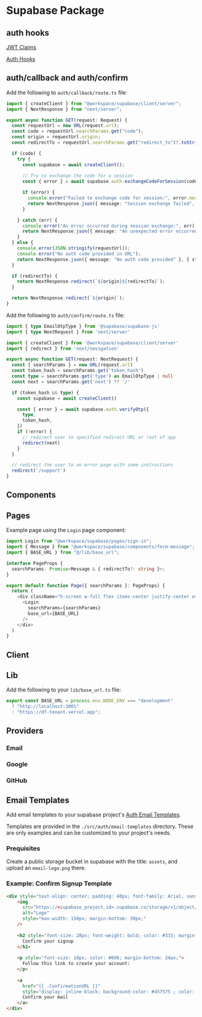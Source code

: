 # Supabase Package

## auth hooks

[JWT Claims](https://supabase.com/docs/guides/database/postgres/custom-claims-and-role-based-access-control-rbac?queryGroups=language&language=plpgsql)

[Auth Hooks](https://supabase.com/dashboard/project/nbnfqxzmnnluqcenoqkm/auth/hooks)

## auth/callback and auth/confirm

Add the following to `auth/callback/route.ts` file:

```typescript
import { createClient } from "@workspace/supabase/client/server";
import { NextResponse } from "next/server";

export async function GET(request: Request) {
  const requestUrl = new URL(request.url);
  const code = requestUrl.searchParams.get("code");
  const origin = requestUrl.origin;
  const redirectTo = requestUrl.searchParams.get("redirect_to")?.toString();

  if (code) {
    try {
      const supabase = await createClient();
      
      // Try to exchange the code for a session
      const { error } = await supabase.auth.exchangeCodeForSession(code);

      if (error) {
        console.error("Failed to exchange code for session:", error.message);
        return NextResponse.json({ message: "Session exchange failed", error: error.message }, { status: 500 });
      }

    } catch (err) {
      console.error("An error occurred during session exchange:", err);
      return NextResponse.json({ message: "An unexpected error occurred", error: err }, { status: 500 });
    }
  } else {
    console.error(JSON.stringify(requestUrl));
    console.error("No auth code provided in URL");
    return NextResponse.json({ message: "No auth code provided" }, { status: 400 });
  }

  if (redirectTo) {
    return NextResponse.redirect(`${origin}${redirectTo}`);
  }

  return NextResponse.redirect(`${origin}`);
}
```

Add the following to `auth/confirm/route.ts` file:

```typescript
import { type EmailOtpType } from '@supabase/supabase-js'
import { type NextRequest } from 'next/server'

import { createClient } from '@workspace/supabase/client/server'
import { redirect } from 'next/navigation'

export async function GET(request: NextRequest) {
  const { searchParams } = new URL(request.url)
  const token_hash = searchParams.get('token_hash')
  const type = searchParams.get('type') as EmailOtpType | null
  const next = searchParams.get('next') ?? '/'

  if (token_hash && type) {
    const supabase = await createClient()

    const { error } = await supabase.auth.verifyOtp({
      type,
      token_hash,
    })
    if (!error) {
      // redirect user to specified redirect URL or root of app
      redirect(next)
    }
  }

  // redirect the user to an error page with some instructions
  redirect('/support')
}
```

## Components

## Pages

Example page using the `Login` page component:

```typescript
import Login from "@workspace/supabase/pages/sign-in";
import { Message } from "@workspace/supabase/components/form-message";
import { BASE_URL } from "@/lib/base_url";

interface PageProps {
  searchParams: Promise<Message & { redirectTo?: string }>;
}

export default function Page({ searchParams }: PageProps) {
  return (
    <div className="h-screen w-full flex items-center justify-center overflow-hidden">
      <Login
        searchParams={searchParams}
        base_url={BASE_URL}
      />
    </div>
  )
}
```

## Client

## Lib

Add the following to your `lib/base_url.ts` file:

```typescript
export const BASE_URL = process.env.NODE_ENV === "development" 
  ? "http://localhost:3001" 
  : "https://df-tenant.vercel.app";
```

## Providers

### Email

### Google

### GitHub

## Email Templates

Add email templates to your supabase project's [Auth Email Templates](https://supabase.com/dashboard/project/eifqgqovhelypksbbwpk/auth/templates).

Templates are provided in the `./src/auth/email-templates` directory. These are only examples and can be customized to your project's needs.

### Prequisites

Create a public storage bucket in supabase with the title: `assets`, and upload an `email-logo.png` there.

### Example: Confirm Signup Template

```html
<div style="text-align: center; padding: 40px; font-family: Arial, sans-serif;">
    <img 
      src="https://<supabase_project_id>.supabase.co/storage/v1/object/public/assets/email-logo.png"
      alt="Logo" 
      style="max-width: 150px; margin-bottom: 30px;"
    />
  
    <h2 style="font-size: 28px; font-weight: bold; color: #333; margin-bottom: 24px;">
      Confirm your signup
    </h2>
  
    <p style="font-size: 18px; color: #666; margin-bottom: 24px;">
      Follow this link to create your account:
    </p>
  
    <a 
      href="{{ .ConfirmationURL }}" 
      style="display: inline-block; background-color: #457575 ; color: white; padding: 14px 28px; text-decoration: none; font-size: 18px; border-radius: 8px; margin-bottom: 30px;">
      Confirm your mail
    </a>
</div>
```
